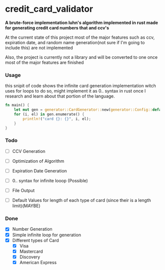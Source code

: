 # credit_card_validator
**A brute-force implementation luhn's algorithm implemented in rust made for generating credit card numbers that and ccv's**

At the current state of this project most of the major features such as ccv, expiration date, and random name generation(not sure if I'm going to include this) are not implemented

Also, the project is currently not a library and will be converted to one once most of the major features are finished

### Usage

this snipit of code shows the infinite card generation implementation witch uses for loops to do so, might implement it as 0.. syntax in rust once I research and learn about that portion of the language.
```rust
fn main() {
    let mut gen = generator::CardGenerator::new(generator::Config::default().set_length(13));
    for (i, el) in gen.enumerate() {
        println!("card {}: {}", i, el);
    }
}
```

### Todo
- [ ] CCV Generation
- [ ] Optimization of Algorithm
- [ ] Expiration Date Generation
- [ ] 0.. syntax for infinite looop (Possible)
- [ ] File Output
- [ ] Default Values for length of each type of card (since their is a length limit)(MAYBE)


### Done
- [x] Number Generation
- [x] Simple infinite loop for generation
- [x] Different types of Card
  - [x] Visa
  - [x] Mastercard
  - [x] Discovery
  - [x] American Express